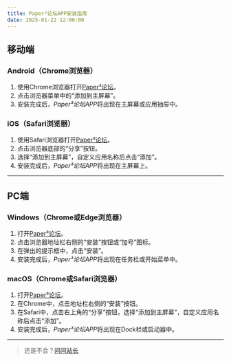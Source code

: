 ```yaml
---
title: Paper³论坛APP安装指南
date: 2025-01-22 12:00:00
---
```


## **移动端**
### **Android（Chrome浏览器）**
1. 使用Chrome浏览器打开[Paper³论坛](https://bbs.rhopaper.top)。
2. 点击浏览器菜单中的“添加到主屏幕”。
3. 安装完成后，*Paper³论坛APP*将出现在主屏幕或应用抽屉中。

### **iOS（Safari浏览器）**
1. 使用Safari浏览器打开[Paper³论坛](https://bbs.rhopaper.top)。
2. 点击浏览器底部的“分享”按钮。
3. 选择“添加到主屏幕”，自定义应用名称后点击“添加”。
4. 安装完成后，*Paper³论坛APP*将出现在主屏幕上。

---

## **PC端**
### **Windows（Chrome或Edge浏览器）**
1. 打开[Paper³论坛](https://bbs.rhopaper.top)。
2. 点击浏览器地址栏右侧的“安装”按钮或“加号”图标。
3. 在弹出的提示框中，点击“安装”。
4. 安装完成后，*Paper³论坛APP*将出现在任务栏或开始菜单中。

### **macOS（Chrome或Safari浏览器）**
1. 打开[Paper³论坛](https://bbs.rhopaper.top)。
2. 在Chrome中，点击地址栏右侧的“安装”按钮。
3. 在Safari中，点击右上角的“分享”按钮，选择“添加到主屏幕”，自定义应用名称后点击“添加”。
4. 安装完成后，*Paper³论坛APP*将出现在Dock栏或启动器中。

---

> 还是不会？[问问站长](https://rhopaper.top/comments/)
